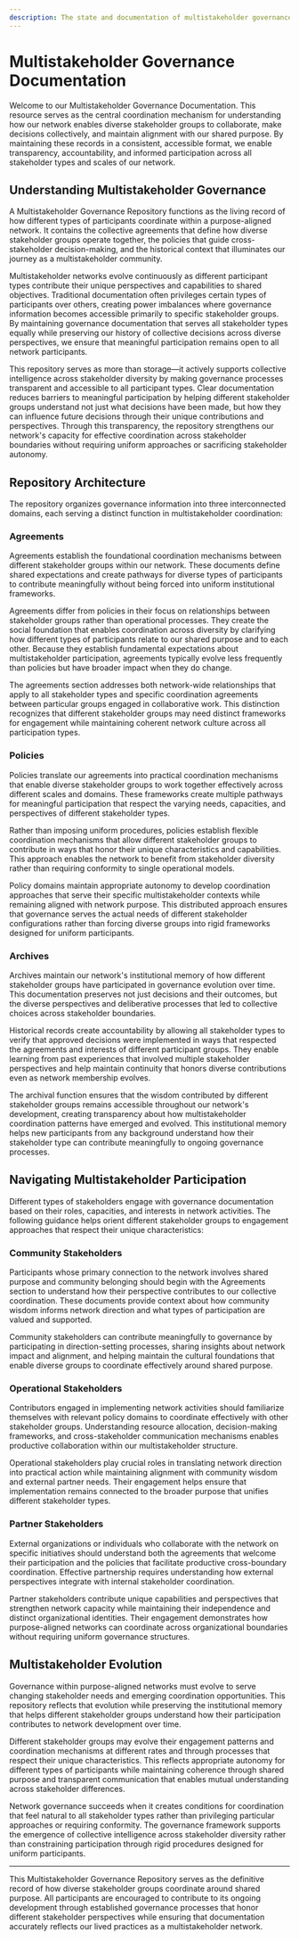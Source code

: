 ```yaml
---
description: The state and documentation of multistakeholder governance
---
```


# Multistakeholder Governance Documentation

Welcome to our Multistakeholder Governance Documentation. This resource serves as the central coordination mechanism for understanding how our network enables diverse stakeholder groups to collaborate, make decisions collectively, and maintain alignment with our shared purpose. By maintaining these records in a consistent, accessible format, we enable transparency, accountability, and informed participation across all stakeholder types and scales of our network.

## Understanding Multistakeholder Governance

A Multistakeholder Governance Repository functions as the living record of how different types of participants coordinate within a purpose-aligned network. It contains the collective agreements that define how diverse stakeholder groups operate together, the policies that guide cross-stakeholder decision-making, and the historical context that illuminates our journey as a multistakeholder community.

Multistakeholder networks evolve continuously as different participant types contribute their unique perspectives and capabilities to shared objectives. Traditional documentation often privileges certain types of participants over others, creating power imbalances where governance information becomes accessible primarily to specific stakeholder groups. By maintaining governance documentation that serves all stakeholder types equally while preserving our history of collective decisions across diverse perspectives, we ensure that meaningful participation remains open to all network participants.

This repository serves as more than storage—it actively supports collective intelligence across stakeholder diversity by making governance processes transparent and accessible to all participant types. Clear documentation reduces barriers to meaningful participation by helping different stakeholder groups understand not just what decisions have been made, but how they can influence future decisions through their unique contributions and perspectives. Through this transparency, the repository strengthens our network's capacity for effective coordination across stakeholder boundaries without requiring uniform approaches or sacrificing stakeholder autonomy.

## Repository Architecture

The repository organizes governance information into three interconnected domains, each serving a distinct function in multistakeholder coordination:

### Agreements

Agreements establish the foundational coordination mechanisms between different stakeholder groups within our network. These documents define shared expectations and create pathways for diverse types of participants to contribute meaningfully without being forced into uniform institutional frameworks.

Agreements differ from policies in their focus on relationships between stakeholder groups rather than operational processes. They create the social foundation that enables coordination across diversity by clarifying how different types of participants relate to our shared purpose and to each other. Because they establish fundamental expectations about multistakeholder participation, agreements typically evolve less frequently than policies but have broader impact when they do change.

The agreements section addresses both network-wide relationships that apply to all stakeholder types and specific coordination agreements between particular groups engaged in collaborative work. This distinction recognizes that different stakeholder groups may need distinct frameworks for engagement while maintaining coherent network culture across all participation types.

### Policies

Policies translate our agreements into practical coordination mechanisms that enable diverse stakeholder groups to work together effectively across different scales and domains. These frameworks create multiple pathways for meaningful participation that respect the varying needs, capacities, and perspectives of different stakeholder types.

Rather than imposing uniform procedures, policies establish flexible coordination mechanisms that allow different stakeholder groups to contribute in ways that honor their unique characteristics and capabilities. This approach enables the network to benefit from stakeholder diversity rather than requiring conformity to single operational models.

Policy domains maintain appropriate autonomy to develop coordination approaches that serve their specific multistakeholder contexts while remaining aligned with network purpose. This distributed approach ensures that governance serves the actual needs of different stakeholder configurations rather than forcing diverse groups into rigid frameworks designed for uniform participants.

### Archives

Archives maintain our network's institutional memory of how different stakeholder groups have participated in governance evolution over time. This documentation preserves not just decisions and their outcomes, but the diverse perspectives and deliberative processes that led to collective choices across stakeholder boundaries.

Historical records create accountability by allowing all stakeholder types to verify that approved decisions were implemented in ways that respected the agreements and interests of different participant groups. They enable learning from past experiences that involved multiple stakeholder perspectives and help maintain continuity that honors diverse contributions even as network membership evolves.

The archival function ensures that the wisdom contributed by different stakeholder groups remains accessible throughout our network's development, creating transparency about how multistakeholder coordination patterns have emerged and evolved. This institutional memory helps new participants from any background understand how their stakeholder type can contribute meaningfully to ongoing governance processes.

## Navigating Multistakeholder Participation

Different types of stakeholders engage with governance documentation based on their roles, capacities, and interests in network activities. The following guidance helps orient different stakeholder groups to engagement approaches that respect their unique characteristics:

### Community Stakeholders

Participants whose primary connection to the network involves shared purpose and community belonging should begin with the Agreements section to understand how their perspective contributes to our collective coordination. These documents provide context about how community wisdom informs network direction and what types of participation are valued and supported.

Community stakeholders can contribute meaningfully to governance by participating in direction-setting processes, sharing insights about network impact and alignment, and helping maintain the cultural foundations that enable diverse groups to coordinate effectively around shared purpose.

### Operational Stakeholders

Contributors engaged in implementing network activities should familiarize themselves with relevant policy domains to coordinate effectively with other stakeholder groups. Understanding resource allocation, decision-making frameworks, and cross-stakeholder communication mechanisms enables productive collaboration within our multistakeholder structure.

Operational stakeholders play crucial roles in translating network direction into practical action while maintaining alignment with community wisdom and external partner needs. Their engagement helps ensure that implementation remains connected to the broader purpose that unifies different stakeholder types.

### Partner Stakeholders

External organizations or individuals who collaborate with the network on specific initiatives should understand both the agreements that welcome their participation and the policies that facilitate productive cross-boundary coordination. Effective partnership requires understanding how external perspectives integrate with internal stakeholder coordination.

Partner stakeholders contribute unique capabilities and perspectives that strengthen network capacity while maintaining their independence and distinct organizational identities. Their engagement demonstrates how purpose-aligned networks can coordinate across organizational boundaries without requiring uniform governance structures.

## Multistakeholder Evolution

Governance within purpose-aligned networks must evolve to serve changing stakeholder needs and emerging coordination opportunities. This repository reflects that evolution while preserving the institutional memory that helps different stakeholder groups understand how their participation contributes to network development over time.

Different stakeholder groups may evolve their engagement patterns and coordination mechanisms at different rates and through processes that respect their unique characteristics. This reflects appropriate autonomy for different types of participants while maintaining coherence through shared purpose and transparent communication that enables mutual understanding across stakeholder differences.

Network governance succeeds when it creates conditions for coordination that feel natural to all stakeholder types rather than privileging particular approaches or requiring conformity. The governance framework supports the emergence of collective intelligence across stakeholder diversity rather than constraining participation through rigid procedures designed for uniform participants.

---

This Multistakeholder Governance Repository serves as the definitive record of how diverse stakeholder groups coordinate around shared purpose. All participants are encouraged to contribute to its ongoing development through established governance processes that honor different stakeholder perspectives while ensuring that documentation accurately reflects our lived practices as a multistakeholder network.
